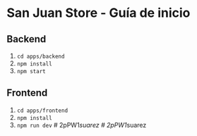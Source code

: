# San Juan Store - Guía de inicio

## Backend

1. `cd apps/backend`
2. `npm install`
3. `npm start`

## Frontend

1. `cd apps/frontend`
2. `npm install`
3. `npm run dev`
#   2 p P W 1 _ s u a r e z  
 #   2 p P W 1 _ s u a r e z  
 
